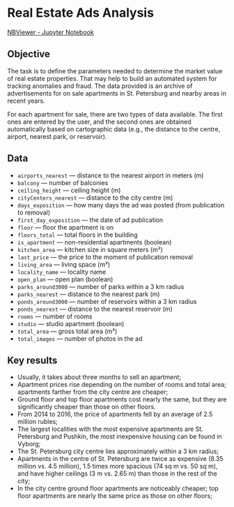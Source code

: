 # Real Estate Ads Analysis

[NBViewer - Jupyter Notebook](https://nbviewer.org/github/plgesha/data-analyst-professional-training-course-projects/blob/master/Real%20Estate%20Ads%20Analysis/Real%20Estate%20Ads%20Analysis.ipynb)

## Objective

The task is to define the parameters needed to determine the market value of real estate properties. That may help to build an automated system for tracking anomalies and fraud. The data provided is an archive of advertisements for on sale apartments in St. Petersburg and nearby areas in recent years.

For each apartment for sale, there are two types of data available. The first ones are entered by the user, and the second ones are obtained automatically based on cartographic data (e.g., the distance to the centre, airport, nearest park, or reservoir).
 

## Data

* `airports_nearest` — distance to the nearest airport in meters (m)
* `balcony` — number of balconies
* `ceiling_height` — ceiling height (m)
* `cityCenters_nearest` — distance to the city centre (m)
* `days_exposition` — how many days the ad was posted (from publication to removal)
* `first_day_exposition` — the date of ad publication
* `floor` — floor the apartment is on
* `floors_total` — total floors in the building
* `is_apartment` — non-residential apartments (boolean)
* `kitchen_area` — kitchen size in square meters (m²)
* `last_price` — the price to the moment of publication removal 
* `living_area` — living space (m²)
* `locality_name` — locality name
* `open_plan` — open plan (boolean)
* `parks_around3000` — number of parks within a 3 km radius
* `parks_nearest` — distance to the nearest park (m)
* `ponds_around3000` — number of reservoirs within a 3 km radius
* `ponds_nearest` — distance to the nearest reservoir (m)
* `rooms` — number of rooms
* `studio` — studio apartment (boolean)
* `total_area` — gross total area (m²)
* `total_images` — number of photos in the ad


## Key results
* Usually, it takes about three months to sell an apartment;
* Apartment prices rise depending on the number of rooms and total area; apartments farther from the city centre are cheaper;
* Ground floor and top floor apartments cost nearly the same, but they are significantly cheaper than those on other floors. 
* From 2014 to 2016, the price of apartments fell by an average of 2.5 million rubles;
* The largest localities with the most expensive apartments are St. Petersburg and Pushkin, the most inexpensive housing can be found in Vyborg; 
* The St. Petersburg city centre lies approximately within a 3 km radius;
* Apartments in the centre of St. Petersburg are twice as expensive (8.35 million vs. 4.5 million), 1.5 times more spacious (74 sq m vs. 50 sq m), and have higher ceilings (3 m vs. 2.65 m) than those in the rest of the city;
* In the city centre ground floor apartments are noticeably cheaper; top floor apartments are nearly the same price as those on other floors;
